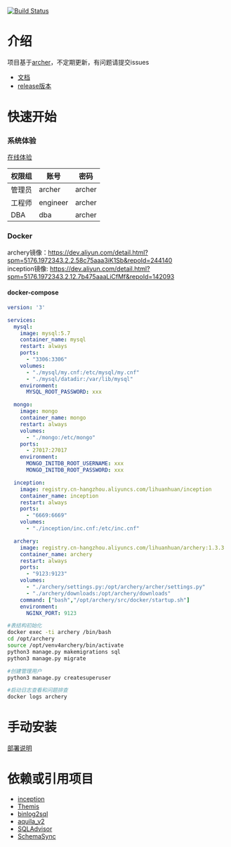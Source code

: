 [![Build Status](https://travis-ci.org/hhyo/archery.svg?branch=master)](https://travis-ci.org/hhyo/archery)

介绍
============
项目基于[archer](https://github.com/jly8866/archer)，不定期更新，有问题请提交issues
- [文档](https://github.com/hhyo/archery/wiki)
- [release版本](https://github.com/hhyo/archery/releases/)

快速开始
===============
### 系统体验
[在线体验](http://13.251.244.118/) 
  
|  权限组 | 账号 | 密码 |
| --- | --- | --- |
|  管理员| archer | archer |
|  工程师| engineer | archer |
|  DBA| dba | archer |

### Docker
archery镜像：https://dev.aliyun.com/detail.html?spm=5176.1972343.2.2.58c75aaa3iK1Sb&repoId=244140    
inception镜像: https://dev.aliyun.com/detail.html?spm=5176.1972343.2.12.7b475aaaLiCfMf&repoId=142093

#### docker-compose

```yaml
version: '3'

services:
  mysql:
    image: mysql:5.7
    container_name: mysql
    restart: always
    ports:
      - "3306:3306"
    volumes:
      - "./mysql/my.cnf:/etc/mysql/my.cnf"
      - "./mysql/datadir:/var/lib/mysql"
    environment:
      MYSQL_ROOT_PASSWORD: xxx

  mongo:
    image: mongo
    container_name: mongo
    restart: always
    volumes:
      - "./mongo:/etc/mongo"
    ports:
      - 27017:27017
    environment:
      MONGO_INITDB_ROOT_USERNAME: xxx
      MONGO_INITDB_ROOT_PASSWORD: xxx

  inception:
    image: registry.cn-hangzhou.aliyuncs.com/lihuanhuan/inception
    container_name: inception
    restart: always
    ports:
      - "6669:6669"
    volumes:
      - "./inception/inc.cnf:/etc/inc.cnf"

  archery:
    image: registry.cn-hangzhou.aliyuncs.com/lihuanhuan/archery:1.3.3
    container_name: archery
    restart: always
    ports:
      - "9123:9123"
    volumes:
      - "./archery/settings.py:/opt/archery/archer/settings.py"
      - "./archery/downloads:/opt/archery/downloads"
    command: ["bash","/opt/archery/src/docker/startup.sh"]
    environment:
      NGINX_PORT: 9123

```
```bash
#表结构初始化
docker exec -ti archery /bin/bash
cd /opt/archery
source /opt/venv4archery/bin/activate
python3 manage.py makemigrations sql  
python3 manage.py migrate 

#创建管理用户
python3 manage.py createsuperuser

#启动日志查看和问题排查
docker logs archery
```

手动安装
===============
[部署说明](https://github.com/hhyo/archery/wiki/%E9%83%A8%E7%BD%B2)

依赖或引用项目
===============
- [inception](https://github.com/mysql-inception/inception)
- [Themis](https://github.com/CreditEaseDBA/Themis)
- [binlog2sql](https://github.com/danfengcao/binlog2sql)
- [aquila_v2](https://github.com/thinkdb/aquila_v2)
- [SQLAdvisor](https://github.com/Meituan-Dianping/SQLAdvisor)
- [SchemaSync](https://github.com/seanlook/SchemaSync)
